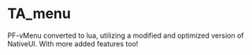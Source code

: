 # TA_menu
PF-vMenu converted to lua, utilizing a modified and optimized version of NativeUI. With more added features too!
